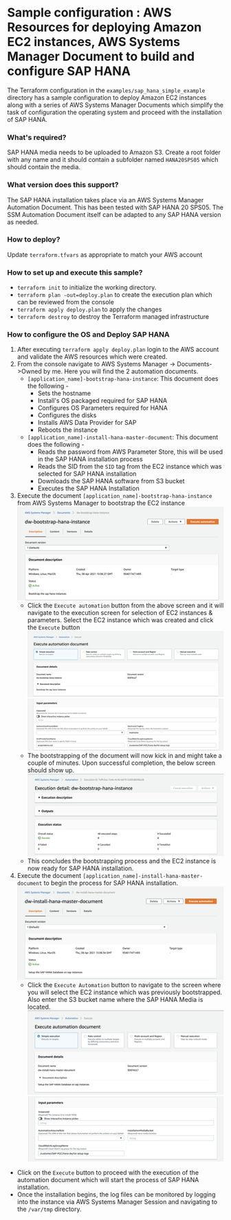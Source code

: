 # Sample configuration : AWS Resources for deploying Amazon EC2 instances, AWS Systems Manager Document to build and configure SAP HANA

The Terraform configuration in the `examples/sap_hana_simple_example` directory has a sample configuration to deploy Amazon EC2 instances along with a series of AWS Systems Manager Documents which simplify the task of configuration the operating system and proceed with the installation of SAP HANA.

### What's required?
SAP HANA media needs to be uploaded to Amazon S3. Create a root folder with any name and it should contain a subfolder named `HANA20SPS05` which should contain the media.

### What version does this support?
The SAP HANA installation takes place via an AWS Systems Manager Automation Document. This has been tested with SAP HANA 20 SPS05. The SSM Automation Document itself can be adapted to any SAP HANA version as needed.

### How to deploy?
Update `terraform.tfvars` as appropriate to match your AWS account

### How to set up and execute this sample?
* `terraform init` to initialize the working directory.
* `terraform plan -out=deploy.plan` to create the execution plan which can be reviewed from the console
* `terraform apply deploy.plan` to apply the changes
* `terraform destroy` to destroy the Terraform managed infrastructure

### How to configure the OS and Deploy SAP HANA
1. After executing `terraform apply deploy.plan` login to the AWS account and validate the AWS resources which were created.
2. From the console navigate to AWS Systems Manager -> Documents->Owned by me. Here you will find the 2 automation documents.
    * `[application_name]-bootstrap-hana-instance`: This document does the following - 
        * Sets the hostname
        * Install's OS packaged required for SAP HANA
        * Configures OS Parameters required for HANA
        * Configures the disks
        * Installs AWS Data Provider for SAP
        * Reboots the instance
    * `[application_name]-install-hana-master-document`: This document does the following - 
        * Reads the password from AWS Parameter Store, this will be used in the SAP HANA installation process
        * Reads the SID from the `SID` tag from the EC2 instance which was selected for SAP HANA installation 
        * Downloads the SAP HANA software from S3 bucket
        * Executes the SAP HANA Installation
3. Execute the document `[application_name]-bootstrap-hana-instance` from AWS Systems Manager to bootstrap the EC2 instance
![Execute Bootstrap SAP HANA EC2 Instance](../../images/bootstrap-hana-instance.png?raw=true "Execute Bootstrap SAP HANA EC2 Instance")
    * Click the `Execute automation` button from the above screen and it will navigate to the execution screen for selection of EC2 instances & parameters. Select the EC2 instance which was created and click the `Execute` button
    ![Execute Bootstrap SAP HANA EC2 Instance](../../images/execute-automation-document.png?raw=true "Execute Bootstrap SAP HANA EC2 Instance")
    ![Select or Enter Parameters](../../images/execute-automation-document-parameters.png?raw=true "Execute Bootstrap SAP HANA EC2 Instance")
    * The bootstrapping of the document will now kick in and might take a couple of minutes. Upon successful completion, the below screen should show up.
    ![Bootstrapping Complete](../../images/execute-automation-document-complete.png?raw=true "Execute Bootstrap SAP HANA EC2 Instance")
    * This concludes the bootstrapping process and the EC2 instance is now ready for SAP HANA installation.
4. Execute the document `[application_name]-install-hana-master-document` to begin the process for SAP HANA installation.![Execute SAP HANA Installation SSM Document](../../images/execute-automation-document-hana-install.png?raw=true "Execute SAP HANA Installation SSM Document")
    * Click the `Execute Automation` button to navigate to the screen where you will select the EC2 instance which was previously bootstrapped. Also enter the S3 bucket name where the SAP HANA Media is located.
![Execute SAP HANA Installation SSM Document](../../images/execute-hana-install-automation.png?raw=true "Execute SAP HANA Installation SSM Document")
![Bootstrapping Complete](../../images/execute-hana-install-automation-parameters.png?raw=true "Execute SAP HANA Installation SSM Document")
* Click on the `Execute` button to proceed with the execution of the automation document which will start the process of SAP HANA installation.
* Once the installation begins, the log files can be monitored by logging into the instance via AWS Systems Manager Session and navigating to the `/var/tmp` directory.

